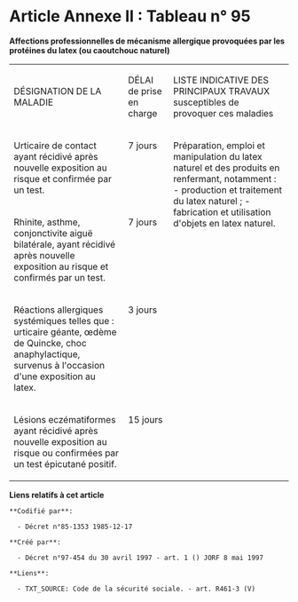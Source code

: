 # Article Annexe II : Tableau n° 95

**Affections professionnelles de mécanisme allergique provoquées par les protéines du latex (ou caoutchouc naturel)**

<table>
  <tbody>
    <tr>
      <td width="246">

DÉSIGNATION DE LA MALADIE

</td>
      <td width="76">

DÉLAI de prise en charge

</td>
      <td width="284">

LISTE INDICATIVE DES PRINCIPAUX TRAVAUX susceptibles de provoquer ces maladies

</td>
    </tr>
    <tr>
      <td width="246" valign="top">

Urticaire de contact ayant récidivé après nouvelle exposition au risque et confirmée par un test.

</td>
      <td valign="top" width="76">

7 jours

</td>
      <td width="284" valign="top" rowspan="4">

Préparation, emploi et manipulation du latex naturel et des produits en renfermant, notamment : - production et traitement du
latex naturel ; - fabrication et utilisation d'objets en latex naturel.

</td>
    </tr>
    <tr>
      <td valign="top" width="246">

Rhinite, asthme, conjonctivite aiguë bilatérale, ayant récidivé après nouvelle exposition au risque et confirmés par un test.

</td>
      <td valign="top" width="76">

7 jours

</td>
    </tr>
    <tr>
      <td width="246" valign="top">

Réactions allergiques systémiques telles que : urticaire géante, œdème de Quincke, choc anaphylactique, survenus à l'occasion
d'une exposition au latex.

</td>
      <td valign="top" width="76">

3 jours

</td>
    </tr>
    <tr>
      <td width="246" valign="top">

Lésions eczématiformes ayant récidivé après nouvelle exposition au risque ou confirmées par un test épicutané positif.

</td>
      <td valign="top" width="76">

15 jours

</td>
    </tr>
  </tbody>
</table>

**Liens relatifs à cet article**

	**Codifié par**:

	  - Décret n°85-1353 1985-12-17

	**Créé par**:

	  - Décret n°97-454 du 30 avril 1997 - art. 1 () JORF 8 mai 1997

	**Liens**:

	  - TXT_SOURCE: Code de la sécurité sociale. - art. R461-3 (V)
